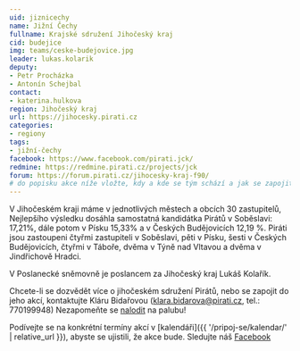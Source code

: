 ```yaml
---
uid: jiznicechy
name: Jižní Čechy
fullname: Krajské sdružení Jihočeský kraj
cid: budejice
img: teams/ceske-budejovice.jpg
leader: lukas.kolarik
deputy:
- Petr Procházka
- Antonín Schejbal
contact:
- katerina.hulkova
region: Jihočeský kraj
url: https://jihocesky.pirati.cz
categories:
- regiony
tags:
- jižní-čechy
facebook: https://www.facebook.com/pirati.jck/
redmine: https://redmine.pirati.cz/projects/jck
forum: https://forum.pirati.cz/jihocesky-kraj-f90/
# do popisku akce níže vložte, kdy a kde se tým schází a jak se zapojit
---
```


V Jihočeském kraji máme v jednotlivých městech a obcích 30 zastupitelů, Nejlepšího výsledku dosáhla samostatná kandidátka Pirátů v Soběslavi: 17,21%, dále potom v Písku 15,33% a v Českých Budějovicích 12,19 %. Piráti jsou zastoupeni čtyřmi zastupiteli v Soběslavi, pěti v Písku, šesti v Českých Budějovicích, čtyřmi v Táboře, dvěma v Týně nad Vltavou a dvěma v Jindřichově Hradci.

V Poslanecké sněmovně je poslancem za Jihočeský kraj Lukáš Kolařík.

Chcete-li se dozvědět více o jihočeském sdružení Pirátů, nebo se zapojit do jeho akcí, kontaktujte Kláru Bidařovou (klara.bidarova@pirati.cz, tel.: 770199948) Nezapomeňte se [nalodit](https://nalodeni.pirati.cz/) na palubu!

Podívejte se na konkrétní termíny akcí v [kalendáři]({{ '/pripoj-se/kalendar/' | relative_url }}),
abyste se ujistili, že akce bude. Sledujte náš [Facebook](https://www.facebook.com/pg/pirati.jck/events/)
